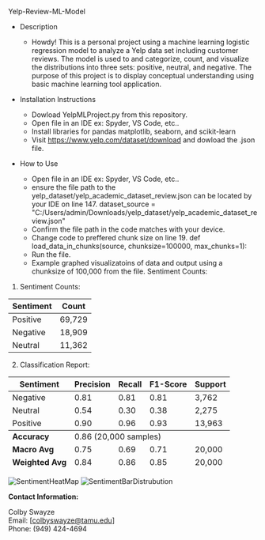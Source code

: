 Yelp-Review-ML-Model

- Description
  - Howdy! This is a personal project using a machine learning logistic regression model to analyze a Yelp data set including customer reviews.
    The model is used to and categorize, count, and visualize the distributions into three sets: positive, neutral, and negative. 
    The purpose of this project is to display conceptual understanding using basic machine learning tool application.

- Installation Instructions
  - Dowload YelpMLProject.py from this repository.
  - Open file in an IDE ex: Spyder, VS Code, etc..
  - Install libraries for pandas matplotlib, seaborn, and scikit-learn
  - Visit https://www.yelp.com/dataset/download and dowload the .json file.
  
- How to Use
  - Open file in an IDE ex: Spyder, VS Code, etc..
  - ensure the file path to the yelp_dataset/yelp_academic_dataset_review.json can be located by your IDE on line 147.
     dataset_source = "C:/Users/admin/Downloads/yelp_dataset/yelp_academic_dataset_review.json"
  - Confirm the file path in the code matches with your device.
  - Change code to preffered chunk size on line 19.
    def load_data_in_chunks(source, chunksize=100000, max_chunks=1):
  - Run the file.
  - Example graphed visualizatoins of data and output using a chunksize of 100,000 from the file.
    Sentiment Counts:

1. Sentiment Counts:
 <table>
  <thead>
    <tr>
      <th>Sentiment</th>
      <th>Count</th>
    </tr>
  </thead>
  <tbody>
    <tr>
      <td>Positive</td>
      <td>69,729</td>
    </tr>
    <tr>
      <td>Negative</td>
      <td>18,909</td>
    </tr>
    <tr>
      <td>Neutral</td>
      <td>11,362</td>
    </tr>
  </tbody>
</table>

2. Classification Report:
<table>
  <thead>
    <tr>
      <th>Sentiment</th>
      <th>Precision</th>
      <th>Recall</th>
      <th>F1-Score</th>
      <th>Support</th>
    </tr>
  </thead>
  <tbody>
    <tr>
      <td>Negative</td>
      <td>0.81</td>
      <td>0.81</td>
      <td>0.81</td>
      <td>3,762</td>
    </tr>
    <tr>
      <td>Neutral</td>
      <td>0.54</td>
      <td>0.30</td>
      <td>0.38</td>
      <td>2,275</td>
    </tr>
    <tr>
      <td>Positive</td>
      <td>0.90</td>
      <td>0.96</td>
      <td>0.93</td>
      <td>13,963</td>
    </tr>
  </tbody>
  <tfoot>
    <tr>
      <td><strong>Accuracy</strong></td>
      <td colspan="4">0.86 (20,000 samples)</td>
    </tr>
    <tr>
      <td><strong>Macro Avg</strong></td>
      <td>0.75</td>
      <td>0.69</td>
      <td>0.71</td>
      <td>20,000</td>
    </tr>
    <tr>
      <td><strong>Weighted Avg</strong></td>
      <td>0.84</td>
      <td>0.86</td>
      <td>0.85</td>
      <td>20,000</td>
    </tr>
  </tfoot>
</table>

    
![SentimentHeatMap](https://github.com/user-attachments/assets/190e6b29-b9f9-40d2-9386-1bcd9e139df3)
![SentimentBarDistrubution](https://github.com/user-attachments/assets/7367a292-03dc-4e14-be9a-623676903c7c)


**Contact Information:**

Colby Swayze  
Email: [colbyswayze@tamu.edu]  
Phone: (949) 424-4694

    
